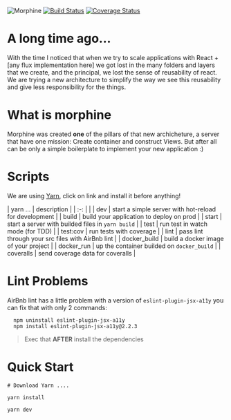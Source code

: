 ![Morphine](http://i.imgur.com/iqyCvDP.png)
[![Build Status](https://travis-ci.org/iclinic/morphine.svg?branch=master)](https://travis-ci.org/iclinic/morphine) [![Coverage Status](https://coveralls.io/repos/github/iclinic/morphine/badge.svg)](https://coveralls.io/github/iclinic/morphine)

# A long time ago...

With the time I noticed that when we try to scale applications with React + [any flux implementation here] we got lost in the many folders and layers that we create, and the principal, we lost the sense of reusability of react.  
We are trying a new architecture to simplify the way we see this reusability and give less responsibility for the things.

# What is morphine

Morphine was created **one** of the pillars of that new archicheture, a server that have one mission: Create container and construct Views. But after all can be only a simple boilerplate to implement your new application :)

# Scripts

We are using [Yarn](https://yarnpkg.com/), click on link and install it before anything!

| yarn ...  | description  |
|    :-:    |           |
| dev       |  start a simple server with hot-reload for development |
| build     |  build your application to deploy on prod   |
| start     |  start a server with builded files in `yarn build` |
| test      |  run test in watch mode (for TDD)   |
| test:cov  |  run tests with coverage |
| lint      |  pass lint through your src files with AirBnb lint |
| docker_build  | build a docker image of your project  |
| docker_run | up the container builded on `docker_build`  |
| coveralls  | send coverage data for coveralls  |

# Lint Problems
AirBnb lint has a little problem with a version of `eslint-plugin-jsx-a11y` you can fix that with only 2 commands:

```
  npm uninstall eslint-plugin-jsx-a11y
  npm install eslint-plugin-jsx-a11y@2.2.3
```

> Exec that **AFTER** install the dependencies

# Quick Start
```
# Download Yarn ....

yarn install

yarn dev

```
